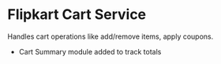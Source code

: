 # Flipkart Cart Service
Handles cart operations like add/remove items, apply coupons.
- Cart Summary module added to track totals
